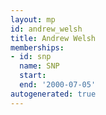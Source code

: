 ```yaml
---
layout: mp
id: andrew_welsh
title: Andrew Welsh
memberships:
- id: snp
  name: SNP
  start: 
  end: '2000-07-05'
autogenerated: true
---
```

